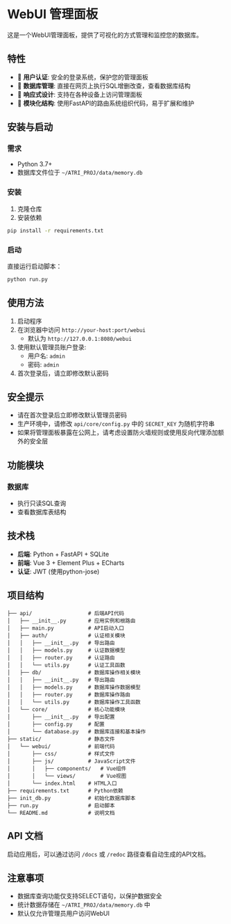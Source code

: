 # WebUI 管理面板

这是一个WebUI管理面板，提供了可视化的方式管理和监控您的数据库。

## 特性

- 🔐 **用户认证**: 安全的登录系统，保护您的管理面板
- 📝 **数据库管理**: 直接在网页上执行SQL增删改查，查看数据库结构
- 📱 **响应式设计**: 支持在各种设备上访问管理面板
- 🔧 **模块化结构**: 使用FastAPI的路由系统组织代码，易于扩展和维护

## 安装与启动

### 需求
- Python 3.7+
- 数据库文件位于 `~/ATRI_PROJ/data/memory.db`

### 安装

1. 克隆仓库
2. 安装依赖
```bash
pip install -r requirements.txt
```

### 启动

直接运行启动脚本：
```bash
python run.py
```

## 使用方法

1. 启动程序
2. 在浏览器中访问 `http://your-host:port/webui`
   - 默认为 `http://127.0.0.1:8080/webui`
3. 使用默认管理员账户登录:
   - 用户名: `admin`
   - 密码: `admin`
4. 首次登录后，请立即修改默认密码

## 安全提示

- 请在首次登录后立即修改默认管理员密码
- 生产环境中，请修改 `api/core/config.py` 中的 `SECRET_KEY` 为随机字符串
- 如果将管理面板暴露在公网上，请考虑设置防火墙规则或使用反向代理添加额外的安全层

## 功能模块

### 数据库

- 执行只读SQL查询
- 查看数据库表结构

## 技术栈

- **后端**: Python + FastAPI + SQLite
- **前端**: Vue 3 + Element Plus + ECharts
- **认证**: JWT (使用python-jose)

## 项目结构

```
├── api/                  # 后端API代码
│   ├── __init__.py       # 应用实例和根路由
│   ├── main.py           # API启动入口
│   ├── auth/             # 认证相关模块
│   │   ├── __init__.py   # 导出路由
│   │   ├── models.py     # 认证数据模型
│   │   ├── router.py     # 认证路由
│   │   └── utils.py      # 认证工具函数
│   ├── db/               # 数据库操作相关模块
│   │   ├── __init__.py   # 导出路由
│   │   ├── models.py     # 数据库操作数据模型
│   │   ├── router.py     # 数据库操作路由
│   │   └── utils.py      # 数据库操作工具函数
│   └── core/             # 核心功能模块
│       ├── __init__.py   # 导出配置
│       ├── config.py     # 配置
│       └── database.py   # 数据库连接和基本操作
├── static/               # 静态文件
│   └── webui/            # 前端代码
│       ├── css/          # 样式文件
│       ├── js/           # JavaScript文件
│       │   ├── components/   # Vue组件
│       │   └── views/        # Vue视图
│       └── index.html    # HTML入口
├── requirements.txt      # Python依赖
├── init_db.py            # 初始化数据库脚本
├── run.py                # 启动脚本
└── README.md             # 说明文档
```

## API 文档

启动应用后，可以通过访问 `/docs` 或 `/redoc` 路径查看自动生成的API文档。

## 注意事项

- 数据库查询功能仅支持SELECT语句，以保护数据安全
- 统计数据存储在 `~/ATRI_PROJ/data/memory.db` 中
- 默认仅允许管理员用户访问WebUI 